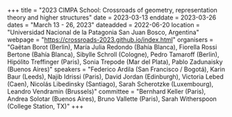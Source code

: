 +++
title = "2023 CIMPA School: Crossroads of geometry, representation theory and higher structures"
date = 2023-03-13
enddate = 2023-03-26
dates = "March 13 - 26, 2023"
dateadded = 2022-06-20
location = "Universidad Nacional de la Patagonia San Juan Bosco, Argentina"
webpage = "https://crossroads-2023.github.io/index.html"
organisers = "Gaëtan Borot (Berlin), María Julia Redondo (Bahía Blanca), Fiorella Rossi Bertone (Bahía Blanca), Sibylle Schroll (Cologne), Pedro Tamaroff (Berlin), Hipólito Treffinger (Paris), Sonia Trepode (Mar del Plata), Pablo Zadunaisky (Buenos Aires)"
speakers = "Federico Ardila (San Francisco / Bogotá), Karin Baur (Leeds), Najib Idrissi (Paris), David Jordan (Edinburgh), Victoria Lebed (Caen), Nicolás Libedinsky (Santiago), Sarah Scherotzke (Luxembourg), Leandro Vendramin (Brussels)"
committee = "Bernhard Keller (Paris), Andrea Solotar (Buenos Aires), Bruno Vallette (Paris), Sarah Witherspoon (College Station, TX)"
+++
